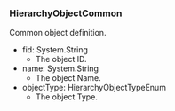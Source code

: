 ### HierarchyObjectCommon
Common object definition.

- fid: System.String
  - The object ID.
- name: System.String
  - The object Name.
- objectType: HierarchyObjectTypeEnum
  - The object Type.
